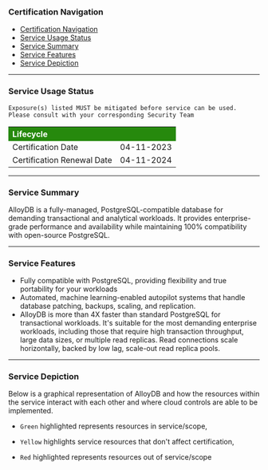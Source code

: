 ### Certification Navigation

- [Certification Navigation](#certification-navigation)
- [Service Usage Status](#service-usage-status)
- [Service Summary](#service-summary)
- [Service Features](#service-features)
- [Service Depiction](#service-depiction)

----

### Service Usage Status

`Exposure(s) listed MUST be mitigated before service can be used. Please consult with your corresponding Security Team`

<table>
    <tr style="background-color:#26890D;">
        <th style="color:white;text-align:left;">Lifecycle</th>
        <th style="color:white;"></th>
    </tr>
    <tr>
        <td>Certification Date</td>
        <td>04-11-2023</td>
    </tr>
    <tr>
        <td>Certification Renewal Date</td>
        <td>04-11-2024</td>
    </tr>
</table>

----

### Service Summary

AlloyDB is a fully-managed, PostgreSQL-compatible database for demanding transactional and analytical workloads. It provides enterprise-grade performance and availability while maintaining 100% compatibility with open-source PostgreSQL.

----

### Service Features

- Fully compatible with PostgreSQL, providing flexibility and true portability for your workloads
- Automated, machine learning-enabled autopilot systems that handle database patching, backups, scaling, and replication.
- AlloyDB is more than 4X faster than standard PostgreSQL for transactional workloads. It's suitable for the most demanding enterprise workloads, including those that require high transaction throughput, large data sizes, or multiple read replicas. Read connections scale horizontally, backed by low lag, scale-out read replica pools.

----

### Service Depiction

Below is a graphical representation of AlloyDB and how the resources within the service interact with each other and where cloud controls are able to be implemented.

- `Green` highlighted represents resources in service/scope,

- `Yellow` highlights service resources that don't affect certification,

- `Red` highlighted represents resources out of service/scope